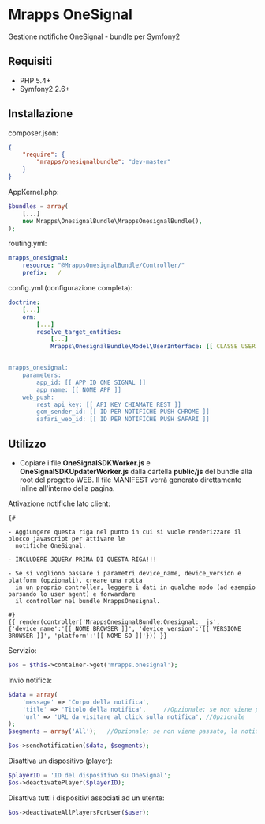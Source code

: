 # Mrapps OneSignal
Gestione notifiche OneSignal - bundle per Symfony2

## Requisiti

  - PHP 5.4+
  - Symfony2 2.6+

## Installazione

composer.json:
```json
{
	"require": {
		"mrapps/onesignalbundle": "dev-master"
	}
}
```

AppKernel.php:
```php
$bundles = array(
    [...]
    new Mrapps\OnesignalBundle\MrappsOnesignalBundle(),
);
```

routing.yml:
```yaml
mrapps_onesignal:
    resource: "@MrappsOnesignalBundle/Controller/"
    prefix:   /
```

config.yml (configurazione completa):
```yaml
doctrine:
    [...]
    orm:
        [...]
        resolve_target_entities:
            [...]
            Mrapps\OnesignalBundle\Model\UserInterface: [[ CLASSE USER ALL'INTERNO DEL PROGETTO (es. AppBundle\Entity\User) ]]


mrapps_onesignal:
    parameters:
        app_id: [[ APP ID ONE SIGNAL ]]
        app_name: [[ NOME APP ]]
    web_push:
        rest_api_key: [[ API KEY CHIAMATE REST ]]
        gcm_sender_id: [[ ID PER NOTIFICHE PUSH CHROME ]]
        safari_web_id: [[ ID PER NOTIFICHE PUSH SAFARI ]]
```

## Utilizzo

- Copiare i file **OneSignalSDKWorker.js** e **OneSignalSDKUpdaterWorker.js** dalla cartella **public/js** del bundle alla root del progetto WEB. Il file MANIFEST verrà generato direttamente inline all'interno della pagina.


Attivazione notifiche lato client:
```twig
{#

- Aggiungere questa riga nel punto in cui si vuole renderizzare il blocco javascript per attivare le
  notifiche OneSignal.

- INCLUDERE JQUERY PRIMA DI QUESTA RIGA!!!

- Se si vogliono passare i parametri device_name, device_version e platform (opzionali), creare una rotta
  in un proprio controller, leggere i dati in qualche modo (ad esempio parsando lo user agent) e forwardare
  il controller nel bundle MrappsOnesignal.
  
#}
{{ render(controller('MrappsOnesignalBundle:Onesignal:__js', {'device_name':'[[ NOME BROWSER ]]', 'device_version':'[[ VERSIONE BROWSER ]]', 'platform':'[[ NOME SO ]]'})) }}
```


Servizio:
```php
$os = $this->container->get('mrapps.onesignal');
```


Invio notifica:
```php
$data = array(
    'message' => 'Corpo della notifica',
    'title' => 'Titolo della notifica',     //Opzionale; se non viene passato, verrà impostato di default il nome dell'app
    'url' => 'URL da visitare al click sulla notifica', //Opzionale
);
$segments = array('All');   //Opzionale; se non viene passato, la notifica verrà inviata di default a tutti gli utenti.

$os->sendNotification($data, $segments);
```


Disattiva un dispositivo (player):
```php
$playerID = 'ID del dispositivo su OneSignal';
$os->deactivatePlayer($playerID);
```


Disattiva tutti i dispositivi associati ad un utente:
```php
$os->deactivateAllPlayersForUser($user);
```
